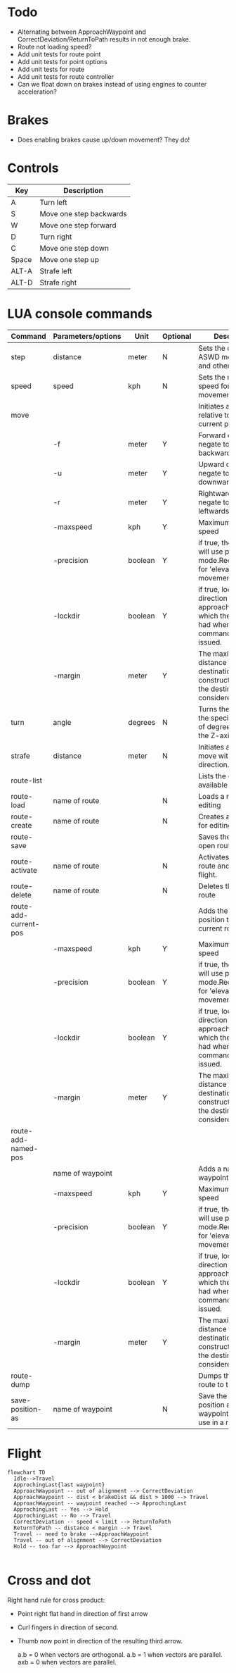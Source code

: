 # Todo

* Alternating between ApproachWaypoint and CorrectDeviation/ReturnToPath results in not enough brake.
* Route not loading speed?
* Add unit tests for route point
* Add unit tests for point options
* Add unit tests for route
* Add unit tests for route controller
* Can we float down on brakes instead of using engines to counter acceleration?

# Brakes

- Does enabling brakes cause up/down movement? They do!

# Controls

| Key   | Description             |
|-------|-------------------------|
| A     | Turn left               |
| S     | Move one step backwards |
| W     | Move one step forward   |
| D     | Turn right              |
| C     | Move one step down      |
| Space | Move one step up        |
| ALT-A | Strafe left             |
| ALT-D | Strafe right            |

# LUA console commands

| Command               | Parameters/options | Unit    | Optional | Description                                                                                                   |
|-----------------------|--------------------|---------|----------|---------------------------------------------------------------------------------------------------------------|
| step                  | distance           | meter   | N        | Sets the default step ASWD movement and other commands                                                        |
| speed                 | speed              | kph     | N        | Sets the max default speed for ASWD movement                                                                  |
| move                  |                    |         |          | Initiates a movement relative to the current position                                                         |
|                       | -f                 | meter   | Y        | Forward distance; negate to move backwards.                                                                   |
|                       | -u                 | meter   | Y        | Upward distance; negate to move downwards.                                                                    |
|                       | -r                 | meter   | Y        | Rightward distance; negate to move leftwards.                                                                 |
|                       | -maxspeed          | kph     | Y        | Maximum approach speed                                                                                        |
|                       | -precision         | boolean | Y        | if true, the approach will use precision mode.Recommended for 'elevator' movement.                            |
|                       | -lockdir           | boolean | Y        | if true, locks the direction during the approach to that which the construct had when the command was issued. |
|                       | -margin            | meter   | Y        | The maximum distance from the destination the construct may be for the destination to be considered reached.  |
| turn                  | angle              | degrees | N        | Turns the construct the specified number of degrees around the Z-axis (up)                                    |
| strafe                | distance           | meter   | N        | Initiates a strafing move with locked direction.                                                              |
| route-list            |                    |         |          | Lists the currently available routes                                                                          |
| route-load            | name of route      |         | N        | Loads a route for editing                                                                                     |
| route-create          | name of route      |         | N        | Creates a new route for editing                                                                               |
| route-save            |                    |         |          | Saves the currently open route                                                                                |
| route-activate        | name of route      |         | N        | Activates the named route and start the flight.                                                               |
| route-delete          | name of route      |         | N        | Deletes the named route                                                                                       |
| route-add-current-pos |                    |         |          | Adds the current position to the current route                                                                |
|                       | -maxspeed          | kph     | Y        | Maximum approach speed                                                                                        |
|                       | -precision         | boolean | Y        | if true, the approach will use precision mode.Recommended for 'elevator' movement.                            |
|                       | -lockdir           | boolean | Y        | if true, locks the direction during the approach to that which the construct had when the command was issued. |
|                       | -margin            | meter   | Y        | The maximum distance from the destination the construct may be for the destination to be considered reached.  |
| route-add-named-pos   |                    |         |          |                                                                                                               |
|                       | name of waypoint   |         |          | Adds a named waypoint to the route                                                                            |
|                       | -maxspeed          | kph     | Y        | Maximum approach speed                                                                                        |
|                       | -precision         | boolean | Y        | if true, the approach will use precision mode.Recommended for 'elevator' movement.                            |
|                       | -lockdir           | boolean | Y        | if true, locks the direction during the approach to that which the construct had when the command was issued. |
|                       | -margin            | meter   | Y        | The maximum distance from the destination the construct may be for the destination to be considered reached.  |
| route-dump            |                    |         |          | Dumps the current route to the console                                                                        |
| save-position-as      | name of waypoint   |         | N        | Save the current position as a named waypoint for later use in a route                                        |

# Flight

```mermaid
flowchart TD
  Idle-->Travel
  ApprochingLast{last waypoint}
  ApproachWaypoint -- out of alignment --> CorrectDeviation
  ApproachWaypoint -- dist < brakeDist && dist > 1000 --> Travel
  ApproachWaypoint -- waypoint reached --> ApprochingLast
  ApprochingLast -- Yes --> Hold
  ApprochingLast -- No --> Travel
  CorrectDeviation -- speed < limit --> ReturnToPath
  ReturnToPath -- distance < margin --> Travel
  Travel -- need to brake -->ApproachWaypoint
  Travel -- out of alignment --> CorrectDeviation
  Hold -- too far --> ApproachWaypoint
 
```

# Cross and dot

Right hand rule for cross product:

* Point right flat hand in direction of first arrow
* Curl fingers in direction of second.
* Thumb now point in direction of the resulting third arrow.

  a.b = 0 when vectors are orthogonal.
  a.b = 1 when vectors are parallel.
  axb = 0 when vectors are parallel.